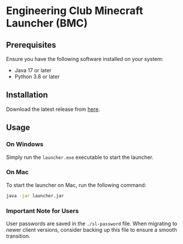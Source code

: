 # Engineering Club Minecraft Launcher (BMC)
## Prerequisites
Ensure you have the following software installed on your system:
- Java 17 or later
- Python 3.8 or later

## Installation
Download the latest release from [here](https://github.com/dmoke/BMC-EC-MC-client/releases/latest).

## Usage
### On Windows
Simply run the `launcher.exe` executable to start the launcher.

### On Mac
To start the launcher on Mac, run the following command:
```bash
java -jar launcher.jar
```

### Important Note for Users
User passwords are saved in the `./sl-password` file. When migrating to newer client versions, consider backing up this file to ensure a smooth transition.
